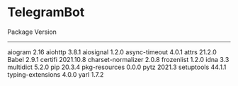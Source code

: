 # TelegramBot
Package            Version
------------------ ---------
aiogram            2.16
aiohttp            3.8.1
aiosignal          1.2.0
async-timeout      4.0.1
attrs              21.2.0
Babel              2.9.1
certifi            2021.10.8
charset-normalizer 2.0.8
frozenlist         1.2.0
idna               3.3
multidict          5.2.0
pip                20.3.4
pkg-resources      0.0.0
pytz               2021.3
setuptools         44.1.1
typing-extensions  4.0.0
yarl               1.7.2
